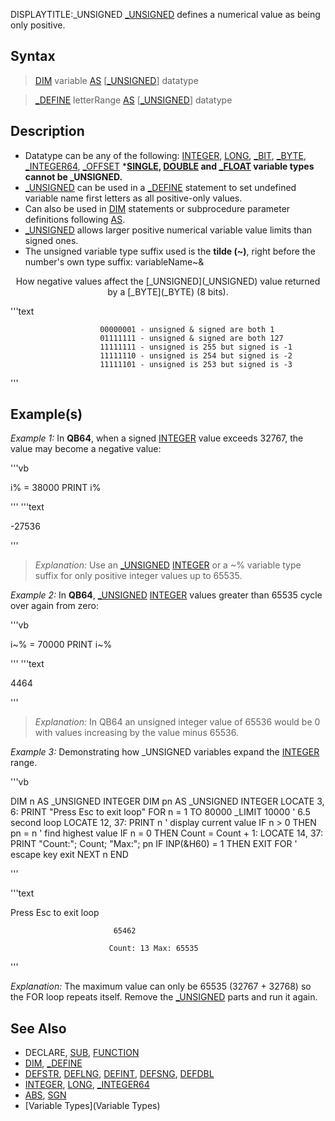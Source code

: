 DISPLAYTITLE:_UNSIGNED
[_UNSIGNED](_UNSIGNED) defines a numerical value as being only positive.


## Syntax
 
>  [DIM](DIM) variable [AS](AS) [[_UNSIGNED](_UNSIGNED)] datatype

>  [_DEFINE](_DEFINE) letterRange [AS](AS) [[_UNSIGNED](_UNSIGNED)] datatype


## Description

* Datatype can be any of the following: [INTEGER](INTEGER), [LONG](LONG), [_BIT](_BIT), [_BYTE](_BYTE), [_INTEGER64](_INTEGER64), [_OFFSET](_OFFSET)
***[SINGLE](SINGLE), [DOUBLE](DOUBLE) and [_FLOAT](_FLOAT) variable types cannot be _UNSIGNED.**
* [_UNSIGNED](_UNSIGNED) can be used in a [_DEFINE](_DEFINE) statement to set undefined variable name first letters as all positive-only values.
* Can also be used in [DIM](DIM) statements or subprocedure parameter definitions following [AS](AS).
* [_UNSIGNED](_UNSIGNED) allows larger positive numerical variable value limits than signed ones.
* The unsigned variable type suffix used is the **tilde (~)**, right before the number's own type suffix: variableName~&


<center>How negative values affect the [_UNSIGNED](_UNSIGNED) value returned by a [_BYTE](_BYTE) (8 bits). </center>

'''text


                        00000001 - unsigned & signed are both 1    
                        01111111 - unsigned & signed are both 127  
                        11111111 - unsigned is 255 but signed is -1
                        11111110 - unsigned is 254 but signed is -2
                        11111101 - unsigned is 253 but signed is -3

'''



## Example(s)

*Example 1:*  In **QB64**, when a signed [INTEGER](INTEGER) value exceeds 32767, the value may become a negative value:

'''vb

i% = 38000
PRINT i% 

'''
'''text

-27536

'''

> *Explanation:* Use an [_UNSIGNED](_UNSIGNED) [INTEGER](INTEGER) or a ~% variable type suffix for only positive integer values up to 65535.


*Example 2:* In **QB64**, [_UNSIGNED](_UNSIGNED) [INTEGER](INTEGER) values greater than 65535 cycle over again from zero:

'''vb

i~% = 70000
PRINT i~% 

'''
'''text

 4464

'''

> *Explanation:* In QB64 an unsigned integer value of 65536 would be 0 with values increasing by the value minus 65536. 


*Example 3:* Demonstrating how _UNSIGNED variables expand the [INTEGER](INTEGER) range.

'''vb

DIM n AS _UNSIGNED INTEGER
DIM pn AS _UNSIGNED INTEGER
LOCATE 3, 6: PRINT "Press Esc to exit loop"
FOR n = 1 TO 80000
  _LIMIT 10000 ' 6.5 second loop 
  LOCATE 12, 37: PRINT n ' display current value
  IF n > 0 THEN pn = n ' find highest value
  IF n = 0 THEN Count = Count + 1: LOCATE 14, 37: PRINT "Count:"; Count; "Max:"; pn
  IF INP(&H60) = 1 THEN EXIT FOR ' escape key exit
NEXT n
END 

'''

'''text



   Press Esc to exit loop




                           65462

                          Count: 13 Max: 65535



'''

*Explanation:* The maximum value can only be 65535 (32767 + 32768) so the FOR loop repeats itself. Remove the [_UNSIGNED](_UNSIGNED) parts and run it again.



## See Also

* DECLARE, [SUB](SUB), [FUNCTION](FUNCTION)
* [DIM](DIM), [_DEFINE](_DEFINE)
* [DEFSTR](DEFSTR), [DEFLNG](DEFLNG), [DEFINT](DEFINT), [DEFSNG](DEFSNG), [DEFDBL](DEFDBL)
* [INTEGER](INTEGER), [LONG](LONG), [_INTEGER64](_INTEGER64)
* [ABS](ABS), [SGN](SGN)
* [Variable Types](Variable Types)




